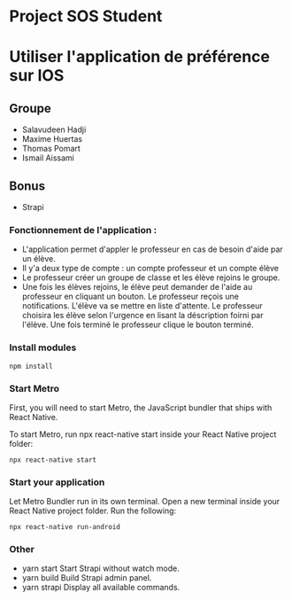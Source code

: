 # Project SOS Student
# Utiliser l'application de préférence sur IOS

## Groupe
- Salavudeen Hadji
- Maxime Huertas
- Thomas Pomart
- Ismail Aissami

## Bonus
- Strapi

### Fonctionnement de l'application :
-  L'application permet d'appler le professeur en cas de besoin d'aide par un élève. 
-  Il y'a deux type de compte : un compte professeur et un compte élève
-  Le professeur créer un groupe de classe et les élève rejoins le groupe.
-  Une fois les élèves rejoins, le élève peut demander de l'aide au professeur en cliquant un bouton. Le professeur reçois une notifications. L'élève va se mettre en liste d'attente. Le professeur choisira les élève selon l'urgence en lisant la déscription foirni par l'élève. Une fois terminé le professeur clique le bouton terminé.


### Install modules
```
npm install
```

### Start Metro

First, you will need to start Metro, the JavaScript bundler that ships with React Native.

To start Metro, run npx react-native start inside your React Native project folder:

```
npx react-native start
```

### Start your application

Let Metro Bundler run in its own terminal. Open a new terminal inside your React Native project folder. Run the following:

```
npx react-native run-android
```

### Other
- yarn start Start Strapi without watch mode.
- yarn build Build Strapi admin panel.
- yarn strapi Display all available commands.
